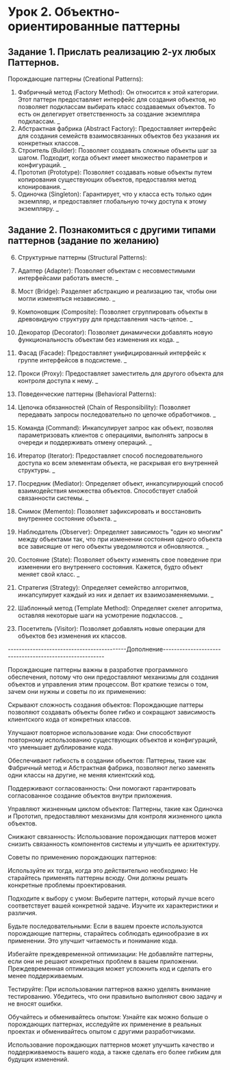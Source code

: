 # Урок 2. Объектно-ориентированные паттерны
## Задание 1. Прислать реализацию 2-ух любых Паттернов.

Порождающие паттерны (Creational Patterns):

1. Фабричный метод (Factory Method): Он относится к этой категории. Этот паттерн предоставляет интерфейс для создания объектов, но позволяет подклассам выбирать класс создаваемых объектов. То есть он делегирует ответственность за создание экземпляра подклассам.
_
2. Абстрактная фабрика (Abstract Factory): Предоставляет интерфейс для создания семейств взаимосвязанных объектов без указания их конкретных классов.
_
3. Строитель (Builder): Позволяет создавать сложные объекты шаг за шагом. Подходит, когда объект имеет множество параметров и конфигураций.
_
4. Прототип (Prototype): Позволяет создавать новые объекты путем копирования существующих объектов, предоставляя метод клонирования.
_
5. Одиночка (Singleton): Гарантирует, что у класса есть только один экземпляр, и предоставляет глобальную точку доступа к этому экземпляру.
_
## Задание 2. Познакомиться с другими типами паттернов (задание по желанию)

6. Структурные паттерны (Structural Patterns):

7. Адаптер (Adapter): Позволяет объектам с несовместимыми интерфейсами работать вместе.
_
8. Мост (Bridge): Разделяет абстракцию и реализацию так, чтобы они могли изменяться независимо.
_
9. Компоновщик (Composite): Позволяет сгруппировать объекты в древовидную структуру для представления часть-целое.
_
10. Декоратор (Decorator): Позволяет динамически добавлять новую функциональность объектам без изменения их кода.
_
11. Фасад (Facade): Предоставляет унифицированный интерфейс к группе интерфейсов в подсистеме.
_
12. Прокси (Proxy): Предоставляет заместитель для другого объекта для контроля доступа к нему.
_
13. Поведенческие паттерны (Behavioral Patterns):

14. Цепочка обязанностей (Chain of Responsibility): Позволяет передавать запросы последовательно по цепочке обработчиков.
_
15. Команда (Command): Инкапсулирует запрос как объект, позволяя параметризовать клиентов с операциями, выполнять запросы в очереди и поддерживать отмену операций.
_
16. Итератор (Iterator): Предоставляет способ последовательного доступа ко всем элементам объекта, не раскрывая его внутренней структуры.
_
17. Посредник (Mediator): Определяет объект, инкапсулирующий способ взаимодействия множества объектов. Способствует слабой связанности
системы.
_
18. Снимок (Memento): Позволяет зафиксировать и восстановить внутреннее состояние объекта.
_
19. Наблюдатель (Observer): Определяет зависимость "один ко многим" между объектами так, что при изменении состояния одного объекта все зависящие от него объекты уведомляются и обновляются.
_
20. Состояние (State): Позволяет объекту изменять свое поведение при изменении его внутреннего состояния. Кажется, будто объект меняет свой класс.
_
21. Стратегия (Strategy): Определяет семейство алгоритмов, инкапсулирует каждый из них и делает их взаимозаменяемыми.
_
22. Шаблонный метод (Template Method): Определяет скелет алгоритма, оставляя некоторые шаги на усмотрение подклассов.
_
23. Посетитель (Visitor): Позволяет добавлять новые операции для объектов без изменения их классов.


-------------------------------------------Дополнение--------------------------------------------------------

Порождающие паттерны важны в разработке программного обеспечения, потому что они предоставляют механизмы для создания объектов и управления этим процессом. Вот краткие тезисы о том, зачем они нужны и советы по их применению:

Скрывают сложность создания объектов: Порождающие паттеры позволяют создавать объекты более гибко и сокращают зависимость клиентского кода от конкретных классов.

Улучшают повторное использование кода: Они способствуют повторному использованию существующих объектов и конфигураций, что уменьшает дублирование кода.

Обеспечивают гибкость в создании объектов: Паттерны, такие как Фабричный метод и Абстрактная фабрика, позволяют легко заменять одни классы на другие, не меняя клиентский код.

Поддерживают согласованность: Они помогают гарантировать согласованное создание объектов внутри приложения.

Управляют жизненным циклом объектов: Паттерны, такие как Одиночка и Прототип, предоставляют механизмы для контроля жизненного цикла объектов.

Снижают связанность: Использование порождающих паттеров может снизить связанность компонентов системы и улучшить ее архитектуру.

Советы по применению порождающих паттернов:

Используйте их тогда, когда это действительно необходимо: Не старайтесь применять паттерны всюду. Они должны решать конкретные проблемы проектирования.

Подходите к выбору с умом: Выберите паттерн, который лучше всего соответствует вашей конкретной задаче. Изучите их характеристики и различия.

Будьте последовательными: Если в вашем проекте используются порождающие паттерны, старайтесь соблюдать единообразие в их применении. Это улучшит читаемость и понимание кода.

Избегайте преждевременной оптимизации: Не добавляйте паттерны, если они не решают конкретных проблем в вашем приложении. Преждевременная оптимизация может усложнить код и сделать его менее поддерживаемым.

Тестируйте: При использовании паттернов важно уделять внимание тестированию. Убедитесь, что они правильно выполняют свою задачу и не вносят ошибки.

Обучайтесь и обменивайтесь опытом: Узнайте как можно больше о порождающих паттернах, исследуйте их применение в реальных проектах и обменивайтесь опытом с другими разработчиками.

Использование порождающих паттернов может улучшить качество и поддерживаемость вашего кода, а также сделать его более гибким для будущих изменений.